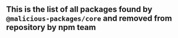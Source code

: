 ## This is the list of all packages found by `@malicious-packages/core` and removed from repository by npm team
